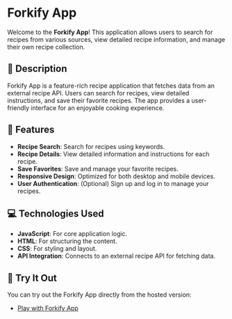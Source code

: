 # Forkify App

Welcome to the **Forkify App**! This application allows users to search for recipes from various sources, view detailed recipe information, and manage their own recipe collection. 

## 📜 Description

Forkify App is a feature-rich recipe application that fetches data from an external recipe API. Users can search for recipes, view detailed instructions, and save their favorite recipes. The app provides a user-friendly interface for an enjoyable cooking experience.

## 🚀 Features

- **Recipe Search**: Search for recipes using keywords.
- **Recipe Details**: View detailed information and instructions for each recipe.
- **Save Favorites**: Save and manage your favorite recipes.
- **Responsive Design**: Optimized for both desktop and mobile devices.
- **User Authentication**: (Optional) Sign up and log in to manage your recipes.

## 💻 Technologies Used

- **JavaScript**: For core application logic.
- **HTML**: For structuring the content.
- **CSS**: For styling and layout.
- **API Integration**: Connects to an external recipe API for fetching data.

## 🚀 Try It Out

You can try out the Forkify App directly from the hosted version:

- [Play with Forkify App](https://forkify-app-turki.netlify.app/)
